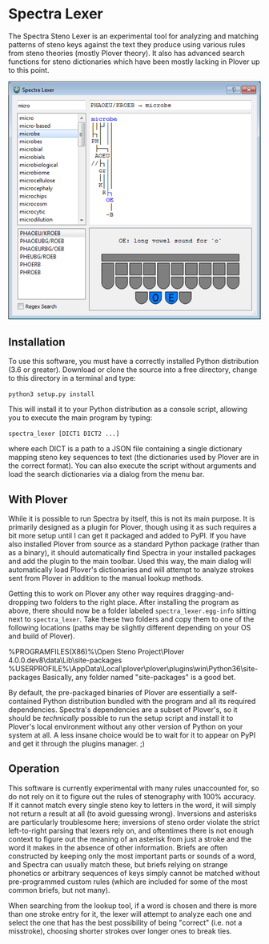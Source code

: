 Spectra Lexer
================

The Spectra Steno Lexer is an experimental tool for analyzing and matching patterns of steno keys against the text they produce using various rules from steno theories (mostly Plover theory). It also has advanced search functions for steno dictionaries which have been mostly lacking in Plover up to this point.

![Screenshot](doc/screenshot.png)

Installation
------------

To use this software, you must have a correctly installed Python distribution (3.6 or greater). Download or clone the source into a free directory, change to this directory in a terminal and type:

``python3 setup.py install``

This will install it to your Python distribution as a console script, allowing you to execute the main program by typing:

``spectra_lexer [DICT1 DICT2 ...]``

where each DICT is a path to a JSON file containing a single dictionary mapping steno key sequences to text (the dictionaries used by Plover are in the correct format). You can also execute the script without arguments and load the search dictionaries via a dialog from the menu bar.

With Plover
-----------

While it is possible to run Spectra by itself, this is not its main purpose. It is primarily designed as a plugin for Plover, though using it as such requires a bit more setup until I can get it packaged and added to PyPI. If you have also installed Plover from source as a standard Python package (rather than as a binary), it should automatically find Spectra in your installed packages and add the plugin to the main toolbar. Used this way, the main dialog will automatically load Plover's dictionaries and will attempt to analyze strokes sent from Plover in addition to the manual lookup methods.

Getting this to work on Plover any other way requires dragging-and-dropping two folders to the right place. After installing the program as above, there should now be a folder labeled ``spectra_lexer.egg-info`` sitting next to ``spectra_lexer``. Take these two folders and copy them to one of the following locations (paths may be slightly different depending on your OS and build of Plover).

%PROGRAMFILES(X86)%\Open Steno Project\Plover 4.0.0.dev8\data\Lib\site-packages
%USERPROFILE%\AppData\Local\plover\plover\plugins\win\Python36\site-packages
Basically, any folder named "site-packages" is a good bet.

By default, the pre-packaged binaries of Plover are essentially a self-contained Python distribution bundled with the program and all its required dependencies. Spectra's dependencies are a subset of Plover's, so it should be *technically* possible to run the setup script and install it to Plover's local environment without any other version of Python on your system at all. A less insane choice would be to wait for it to appear on PyPI and get it through the plugins manager. ;)



Operation
---------

This software is currently experimental with many rules unaccounted for, so do not rely on it to figure out the rules of stenography with 100% accuracy. If it cannot match every single steno key to letters in the word, it will simply not return a result at all (to avoid guessing wrong). Inversions and asterisks are particularly troublesome here; inversions of steno order violate the strict left-to-right parsing that lexers rely on, and oftentimes there is not enough context to figure out the meaning of an asterisk from just a stroke and the word it makes in the absence of other information. Briefs are often constructed by keeping only the most important parts or sounds of a word, and Spectra can usually match these, but briefs relying on strange phonetics or arbitrary sequences of keys simply cannot be matched without pre-programmed custom rules (which are included for some of the most common briefs, but not many).

When searching from the lookup tool, if a word is chosen and there is more than one stroke entry for it, the lexer will attempt to analyze each one and select the one that has the best possibility of being "correct" (i.e. not a misstroke), choosing shorter strokes over longer ones to break ties.